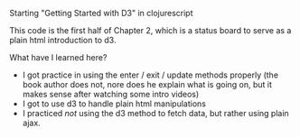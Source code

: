 Starting "Getting Started with D3" in clojurescript

This code is the first half of Chapter 2, which is a
status board to serve as a plain html introduction to d3.

What have I learned here?
  - I got practice in using the enter / exit / update
    methods properly (the book author does not, nore does
    he explain what is going on, but it makes sense after
    watching some intro videos)
  - I got to use d3 to handle plain html manipulations
  - I practiced *not* using the d3 method to fetch data,
    but rather using plain ajax.
